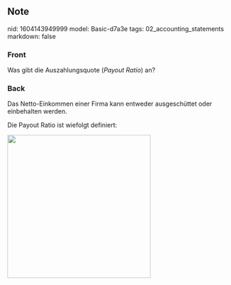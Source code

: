 ## Note
nid: 1604143949999
model: Basic-d7a3e
tags: 02_accounting_statements
markdown: false

### Front
<p>Was gibt die Auszahlungsquote (<i>Payout Ratio</i>) an?</p>

### Back
<p>Das Netto-Einkommen einer Firma kann entweder ausgeschüttet oder einbehalten werden.</p><p>Die Payout Ratio ist wiefolgt definiert:</p><p><img src="18mnwQmyDChGDtYmRr2s.png" style="width: 323px;">
</p>
